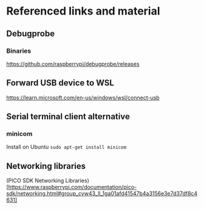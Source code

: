 # Referenced links and material
## Debugprobe
### Binaries
https://github.com/raspberrypi/debugprobe/releases

## Forward USB device to WSL
https://learn.microsoft.com/en-us/windows/wsl/connect-usb

## Serial terminal client alternative
### minicom
Install on Ubuntu
```sudo apt-get install minicom```

## Networking libraries
(PICO SDK Networking Libraries)[https://www.raspberrypi.com/documentation/pico-sdk/networking.html#group_cyw43_ll_1ga01afd41547b4a3156e3e7d37df8c4631]
